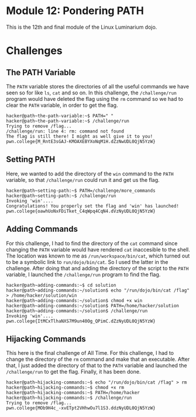 # Module 12: Pondering PATH
This is the 12th and final module of the Linux Luminarium dojo.
# Challenges
## The PATH Variable 
The `PATH` variable stores the directories of all the useful commands we have seen so for like `ls`, `cat` and so on. In this challenge, the `/challenge/run` program would have deleted the flag using the `rm` command so we had to clear the `PATH` variable, in order to get the flag.
```
hacker@path~the-path-variable:~$ PATH=" "
hacker@path~the-path-variable:~$ /challenge/run
Trying to remove /flag...
/challenge/run: line 4: rm: command not found
The flag is still there! I might as well give it to you!
pwn.college{M_RntE3sGAJ-KMOAXEBYXoNqM1H.dZzNwUDL0QjN5YzW}
```
## Setting PATH
Here, we wanted to add the directory of the `win` command to the `PATH` variable, so that `/challenge/run` could run it and get us the flag.
```
hacker@path~setting-path:~$ PATH=/challenge/more_commands
hacker@path~setting-path:~$ /challenge/run
Invoking 'win'....
Congratulations! You properly set the flag and 'win' has launched!
pwn.college{oawhUoNxFDiTket_C4qWpq4CqN4.dVzNyUDL0QjN5YzW}
```
## Adding Commands
For this challenge, I had to find the directory of the `cat` command since changing the `PATH` variable would have rendered `cat` inaccesible to the shell. The location was known to me as `/run/workspace/bin/cat`, which turned out to be a symbolic link to `run/dojo/bin/cat`. So I used the latter in the challenge. After doing that and adding the directory of the script to the `PATH` variable, I launched the `/challenge/run` program to find the flag.
```
hacker@path~adding-commands:~$ cd solution
hacker@path~adding-commands:~/solution$ echo "/run/dojo/bin/cat /flag" > /home/hacker/solution/win
hacker@path~adding-commands:~/solution$ chmod +x win
hacker@path~adding-commands:~/solution$ PATH=/home/hacker/solution
hacker@path~adding-commands:~/solution$ /challenge/run
Invoking 'win'....
pwn.college{ItMCxTlhaNXS7M9un40Og_QPimC.dZzNyUDL0QjN5YzW}
```
## Hijacking Commands
This here is the final challenge of All Time. For this challenge, I had to change the directory of the `rm` command and make that an executable. After that, I just added the directory of that to the `PATH` variable and launched the `/challenge/run` to get the flag. Finally, it has been done.
```
hacker@path~hijacking-commands:~$ echo "/run/dojo/bin/cat /flag" > rm
hacker@path~hijacking-commands:~$ chmod +x rm
hacker@path~hijacking-commands:~$ PATH=/home/hacker
hacker@path~hijacking-commands:~$ /challenge/run
Trying to remove /flag...
pwn.college{MOb9H4c_-xvETpt2VHhwOu7l1S3.ddzNyUDL0QjN5YzW}
```
